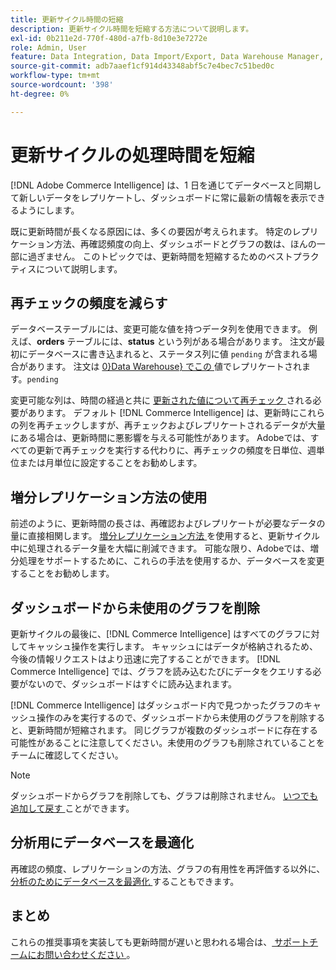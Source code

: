 ```yaml
---
title: 更新サイクル時間の短縮
description: 更新サイクル時間を短縮する方法について説明します。
exl-id: 0b211e2d-770f-480d-a7fb-8d10e3e7272e
role: Admin, User
feature: Data Integration, Data Import/Export, Data Warehouse Manager, Dashboards
source-git-commit: adb7aaef1cf914d43348abf5c7e4bec7c51bed0c
workflow-type: tm+mt
source-wordcount: '398'
ht-degree: 0%

---
```


# 更新サイクルの処理時間を短縮

[!DNL Adobe Commerce Intelligence] は、1 日を通じてデータベースと同期して新しいデータをレプリケートし、ダッシュボードに常に最新の情報を表示できるようにします。

既に更新時間が長くなる原因には、多くの要因が考えられます。 特定のレプリケーション方法、再確認頻度の向上、ダッシュボードとグラフの数は、ほんの一部に過ぎません。 このトピックでは、更新時間を短縮するためのベストプラクティスについて説明します。

## 再チェックの頻度を減らす

データベーステーブルには、変更可能な値を持つデータ列を使用できます。 例えば、**orders** テーブルには、**status** という列がある場合があります。 注文が最初にデータベースに書き込まれると、ステータス列に値 `pending` が含まれる場合があります。 注文は [0&rbrace;Data Warehouse&rbrace; でこの ](../data-analyst/data-warehouse-mgr/tour-dwm.md) 値でレプリケートされます。`pending`

変更可能な列は、時間の経過と共に [ 更新された値について再チェック ](../data-analyst/data-warehouse-mgr/cfg-data-rechecks.md) される必要があります。 デフォルト [!DNL Commerce Intelligence] は、更新時にこれらの列を再チェックしますが、再チェックおよびレプリケートされるデータが大量にある場合は、更新時間に悪影響を与える可能性があります。 Adobeでは、すべての更新で再チェックを実行する代わりに、再チェックの頻度を日単位、週単位または月単位に設定することをお勧めします。

## 増分レプリケーション方法の使用

前述のように、更新時間の長さは、再確認およびレプリケートが必要なデータの量に直接相関します。 [ 増分レプリケーション方法 ](../data-analyst/data-warehouse-mgr/cfg-replication-methods.md) を使用すると、更新サイクル中に処理されるデータ量を大幅に削減できます。 可能な限り、Adobeでは、増分処理をサポートするために、これらの手法を使用するか、データベースを変更することをお勧めします。

## ダッシュボードから未使用のグラフを削除

更新サイクルの最後に、[!DNL Commerce Intelligence] はすべてのグラフに対してキャッシュ操作を実行します。 キャッシュにはデータが格納されるため、今後の情報リクエストはより迅速に完了することができます。 [!DNL Commerce Intelligence] では、グラフを読み込むたびにデータをクエリする必要がないので、ダッシュボードはすぐに読み込まれます。

[!DNL Commerce Intelligence] はダッシュボード内で見つかったグラフのキャッシュ操作のみを実行するので、ダッシュボードから未使用のグラフを削除すると、更新時間が短縮されます。 同じグラフが複数のダッシュボードに存在する可能性があることに注意してください。未使用のグラフも削除されていることをチームに確認してください。

>[!NOTE]
>
>ダッシュボードからグラフを削除しても、グラフは削除されません。 [ いつでも追加して戻す ](../data-user/dashboards/add-charts-dashboard.md) ことができます。

## 分析用にデータベースを最適化

再確認の頻度、レプリケーションの方法、グラフの有用性を再評価する以外に、[ 分析のためにデータベースを最適化 ](../best-practices/opt-db-analysis.md) することもできます。

## まとめ

これらの推奨事項を実装しても更新時間が遅いと思われる場合は、[ サポートチームにお問い合わせください ](https://experienceleague.adobe.com/docs/commerce-knowledge-base/kb/troubleshooting/miscellaneous/mbi-service-policies.html)。
